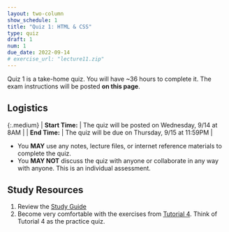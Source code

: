 ```yaml
---
layout: two-column
show_schedule: 1
title: "Quiz 1: HTML & CSS"
type: quiz
draft: 1
num: 1
due_date: 2022-09-14
# exercise_url: "lecture11.zip"
---
```


Quiz 1 is a take-home quiz. You will have ~36 hours to complete it. The exam instructions will be posted **on this page**.

## Logistics

{:.medium}
| **Start Time:** | The quiz will be posted on Wednesday, 9/14 at 8AM |
| **End Time:** | The quiz will be due on Thursday, 9/15 at 11:59PM |

* You **MAY** use any notes, lecture files, or internet reference materials to complete the quiz.
* You **MAY NOT** discuss the quiz with anyone or collaborate in any way with anyone. This is an individual assessment.

## Study Resources

1. Review the <a href="https://docs.google.com/document/d/1YSsjfQ8-Vp-dmho31rz2oz3X88kxpLDg44q8tJGLzxM/edit?usp=sharing" target="_blank">Study Guide</a>
2. Become very comfortable with the exercises from [Tutorial 4](../assignments/tutorial04). Think of Tutorial 4 as the practice quiz. 